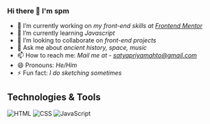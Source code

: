 ### Hi there 👋 I'm spm

- 🔭 I’m currently working on *my front-end skills at [Frontend Mentor](https://www.frontendmentor.io/profile/SatyapriyaMahato)*
- 🌱 I’m currently learning *Javascript*
- 👯 I’m looking to collaborate on *front-end projects*
- 💬 Ask me about *ancient history, space, music*
- 📫 How to reach me: *Mail me at - [satyapriyamahto@gmail.com](mailto:satyapriyamahto@gmail.com)*
- 😄 Pronouns: *He/Him*
- ⚡ Fun fact: *I do sketching sometimes*

## Technologies & Tools
![HTML](https://img.shields.io/badge/-HTML-000?style=flat&logo=html5&logoColor=white&color=404254)
![CSS](https://img.shields.io/badge/-CSS-000?style=flat&logo=css3&logoColor=white&color=404254)
![JavaScript](https://img.shields.io/badge/-JavaScript-000?style=flat&logoColor=white&logo=javascript&color=404254)
